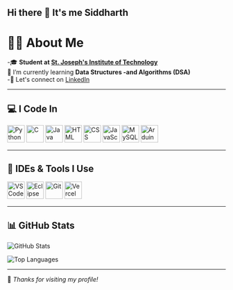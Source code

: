 ## Hi there 👋 It's me Siddharth




# 👨‍💻 About Me

-🎓 **Student at [St. Joseph's Institute of Technology](https://stjosephstechnology.ac.in/)**  
📘 I’m currently learning **Data Structures -and Algorithms (DSA)**  
-🔗 Let's connect on [LinkedIn](https://www.linkedin.com/in/siddharth2006/)  

---

## 💻 I Code In

<p align="left">
  <img src="https://cdn.jsdelivr.net/gh/devicons/devicon/icons/python/python-original.svg" width="40" alt="Python" />
  <img src="https://cdn.jsdelivr.net/gh/devicons/devicon/icons/c/c-original.svg" width="40" alt="C" />
  <img src="https://cdn.jsdelivr.net/gh/devicons/devicon/icons/java/java-original.svg" width="40" alt="Java" />
  <img src="https://cdn.jsdelivr.net/gh/devicons/devicon/icons/html5/html5-original.svg" width="40" alt="HTML" />
  <img src="https://cdn.jsdelivr.net/gh/devicons/devicon/icons/css3/css3-original.svg" width="40" alt="CSS" />
  <img src="https://cdn.jsdelivr.net/gh/devicons/devicon/icons/javascript/javascript-original.svg" width="40" alt="JavaScript" />
  <img src="https://cdn.jsdelivr.net/gh/devicons/devicon/icons/mysql/mysql-original.svg" width="40" alt="MySQL" />
  <img src="https://upload.wikimedia.org/wikipedia/commons/8/87/Arduino_Logo.svg" width="40" alt="Arduino" />
</p>

---

## 🧰 IDEs & Tools I Use

<p align="left">
  <img src="https://cdn.jsdelivr.net/gh/devicons/devicon/icons/vscode/vscode-original.svg" width="40" alt="VS Code" />
  <img src="https://cdn.jsdelivr.net/gh/devicons/devicon/icons/eclipse/eclipse-original.svg" width="40" alt="Eclipse" />
  <img src="https://cdn.jsdelivr.net/gh/devicons/devicon/icons/git/git-original.svg" width="40" alt="Git" />
  <img src="https://avatars.githubusercontent.com/u/39976035?s=200&v=4" width="40" alt="Vercel" />
</p>

---

## 📊 GitHub Stats

<p align="left">
  <img src="https://github-readme-stats.vercel.app/api?username=your-github-username&show_icons=true&theme=radical" alt="GitHub Stats" />
</p>

<p align="left">
  <img src="https://github-readme-stats.vercel.app/api/top-langs/?username=your-github-username&layout=compact&theme=radical" alt="Top Languages" />
</p>

---

🌟 *Thanks for visiting my profile!*

